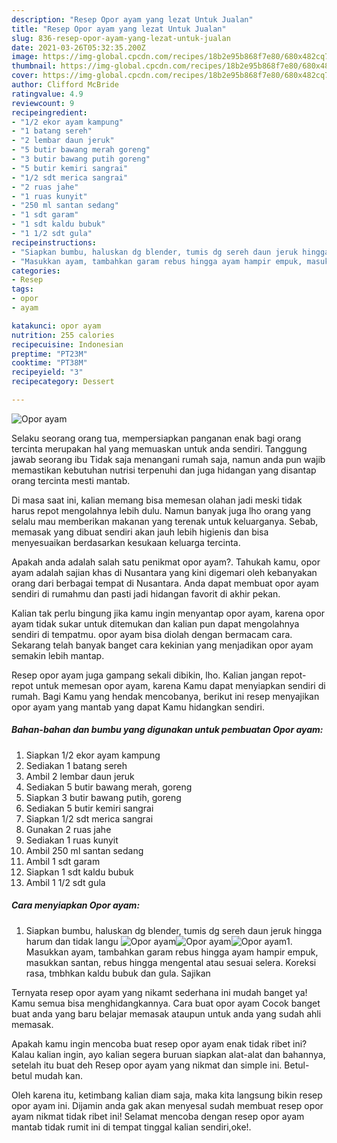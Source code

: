 ```yaml
---
description: "Resep Opor ayam yang lezat Untuk Jualan"
title: "Resep Opor ayam yang lezat Untuk Jualan"
slug: 836-resep-opor-ayam-yang-lezat-untuk-jualan
date: 2021-03-26T05:32:35.200Z
image: https://img-global.cpcdn.com/recipes/18b2e95b868f7e80/680x482cq70/opor-ayam-foto-resep-utama.jpg
thumbnail: https://img-global.cpcdn.com/recipes/18b2e95b868f7e80/680x482cq70/opor-ayam-foto-resep-utama.jpg
cover: https://img-global.cpcdn.com/recipes/18b2e95b868f7e80/680x482cq70/opor-ayam-foto-resep-utama.jpg
author: Clifford McBride
ratingvalue: 4.9
reviewcount: 9
recipeingredient:
- "1/2 ekor ayam kampung"
- "1 batang sereh"
- "2 lembar daun jeruk"
- "5 butir bawang merah goreng"
- "3 butir bawang putih goreng"
- "5 butir kemiri sangrai"
- "1/2 sdt merica sangrai"
- "2 ruas jahe"
- "1 ruas kunyit"
- "250 ml santan sedang"
- "1 sdt garam"
- "1 sdt kaldu bubuk"
- "1 1/2 sdt gula"
recipeinstructions:
- "Siapkan bumbu, haluskan dg blender, tumis dg sereh daun jeruk hingga harum dan tidak langu"
- "Masukkan ayam, tambahkan garam rebus hingga ayam hampir empuk, masukkan santan, rebus hingga mengental atau sesuai selera. Koreksi rasa, tmbhkan kaldu bubuk dan gula. Sajikan"
categories:
- Resep
tags:
- opor
- ayam

katakunci: opor ayam 
nutrition: 255 calories
recipecuisine: Indonesian
preptime: "PT23M"
cooktime: "PT38M"
recipeyield: "3"
recipecategory: Dessert

---
```



![Opor ayam](https://img-global.cpcdn.com/recipes/18b2e95b868f7e80/680x482cq70/opor-ayam-foto-resep-utama.jpg)

Selaku seorang orang tua, mempersiapkan panganan enak bagi orang tercinta merupakan hal yang memuaskan untuk anda sendiri. Tanggung jawab seorang ibu Tidak saja menangani rumah saja, namun anda pun wajib memastikan kebutuhan nutrisi terpenuhi dan juga hidangan yang disantap orang tercinta mesti mantab.

Di masa  saat ini, kalian memang bisa memesan olahan jadi meski tidak harus repot mengolahnya lebih dulu. Namun banyak juga lho orang yang selalu mau memberikan makanan yang terenak untuk keluarganya. Sebab, memasak yang dibuat sendiri akan jauh lebih higienis dan bisa menyesuaikan berdasarkan kesukaan keluarga tercinta. 



Apakah anda adalah salah satu penikmat opor ayam?. Tahukah kamu, opor ayam adalah sajian khas di Nusantara yang kini digemari oleh kebanyakan orang dari berbagai tempat di Nusantara. Anda dapat membuat opor ayam sendiri di rumahmu dan pasti jadi hidangan favorit di akhir pekan.

Kalian tak perlu bingung jika kamu ingin menyantap opor ayam, karena opor ayam tidak sukar untuk ditemukan dan kalian pun dapat mengolahnya sendiri di tempatmu. opor ayam bisa diolah dengan bermacam cara. Sekarang telah banyak banget cara kekinian yang menjadikan opor ayam semakin lebih mantap.

Resep opor ayam juga gampang sekali dibikin, lho. Kalian jangan repot-repot untuk memesan opor ayam, karena Kamu dapat menyiapkan sendiri di rumah. Bagi Kamu yang hendak mencobanya, berikut ini resep menyajikan opor ayam yang mantab yang dapat Kamu hidangkan sendiri.

<!--inarticleads1-->

##### Bahan-bahan dan bumbu yang digunakan untuk pembuatan Opor ayam:

1. Siapkan 1/2 ekor ayam kampung
1. Sediakan 1 batang sereh
1. Ambil 2 lembar daun jeruk
1. Sediakan 5 butir bawang merah, goreng
1. Siapkan 3 butir bawang putih, goreng
1. Sediakan 5 butir kemiri sangrai
1. Siapkan 1/2 sdt merica sangrai
1. Gunakan 2 ruas jahe
1. Sediakan 1 ruas kunyit
1. Ambil 250 ml santan sedang
1. Ambil 1 sdt garam
1. Siapkan 1 sdt kaldu bubuk
1. Ambil 1 1/2 sdt gula




<!--inarticleads2-->

##### Cara menyiapkan Opor ayam:

1. Siapkan bumbu, haluskan dg blender, tumis dg sereh daun jeruk hingga harum dan tidak langu
<img src="https://img-global.cpcdn.com/steps/8eaed55adf867c01/160x128cq70/opor-ayam-langkah-memasak-1-foto.jpg" alt="Opor ayam"><img src="https://img-global.cpcdn.com/steps/9ecc7ce5893cabd5/160x128cq70/opor-ayam-langkah-memasak-1-foto.jpg" alt="Opor ayam"><img src="https://img-global.cpcdn.com/steps/9a9681dfb0d435e0/160x128cq70/opor-ayam-langkah-memasak-1-foto.jpg" alt="Opor ayam">1. Masukkan ayam, tambahkan garam rebus hingga ayam hampir empuk, masukkan santan, rebus hingga mengental atau sesuai selera. Koreksi rasa, tmbhkan kaldu bubuk dan gula. Sajikan




Ternyata resep opor ayam yang nikamt sederhana ini mudah banget ya! Kamu semua bisa menghidangkannya. Cara buat opor ayam Cocok banget buat anda yang baru belajar memasak ataupun untuk anda yang sudah ahli memasak.

Apakah kamu ingin mencoba buat resep opor ayam enak tidak ribet ini? Kalau kalian ingin, ayo kalian segera buruan siapkan alat-alat dan bahannya, setelah itu buat deh Resep opor ayam yang nikmat dan simple ini. Betul-betul mudah kan. 

Oleh karena itu, ketimbang kalian diam saja, maka kita langsung bikin resep opor ayam ini. Dijamin anda gak akan menyesal sudah membuat resep opor ayam nikmat tidak ribet ini! Selamat mencoba dengan resep opor ayam mantab tidak rumit ini di tempat tinggal kalian sendiri,oke!.

